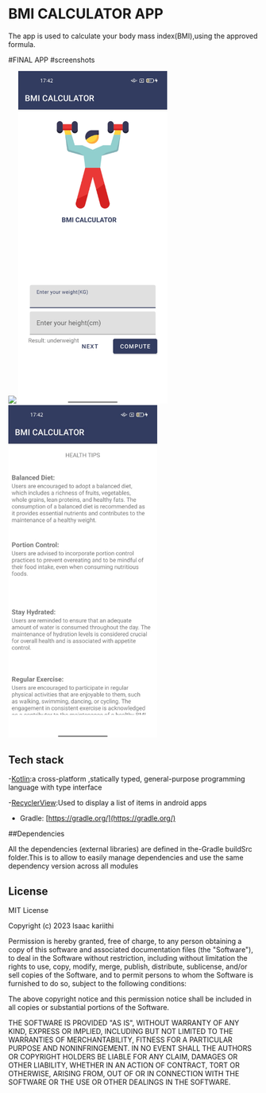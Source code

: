 # BMI CALCULATOR APP

The app is used to calculate your body mass index(BMI),using the approved formula.

#FINAL APP
   #screenshots

<img src="Docs/screenshots/weights.jpg" width="300px">

<img src="Docs/screenshots/calculate.jpg" width="300px">

<img src="Docs/screenshots/results.jpg" width="300px">



## Tech stack
-[Kotlin](https://kotlinlang.org/):a cross-platform ,statically typed, general-purpose programming language with type interface

-[RecyclerView](https://developer.android.com/guide/topics/ui/layout/recyclerview):Used to display a list of items in android apps

- Gradle: [https://gradle.org/](https://gradle.org/)

##Dependencies

All the dependencies (external libraries) are defined in the-Gradle buildSrc folder.This is to allow to easily manage dependencies and use the same dependency version across all modules

## License

MIT License

Copyright (c) 2023 Isaac kariithi

Permission is hereby granted, free of charge, to any person obtaining a copy
of this software and associated documentation files (the "Software"), to deal
in the Software without restriction, including without limitation the rights
to use, copy, modify, merge, publish, distribute, sublicense, and/or sell
copies of the Software, and to permit persons to whom the Software is
furnished to do so, subject to the following conditions:

The above copyright notice and this permission notice shall be included in all
copies or substantial portions of the Software.

THE SOFTWARE IS PROVIDED "AS IS", WITHOUT WARRANTY OF ANY KIND, EXPRESS OR
IMPLIED, INCLUDING BUT NOT LIMITED TO THE WARRANTIES OF MERCHANTABILITY,
FITNESS FOR A PARTICULAR PURPOSE AND NONINFRINGEMENT. IN NO EVENT SHALL THE
AUTHORS OR COPYRIGHT HOLDERS BE LIABLE FOR ANY CLAIM, DAMAGES OR OTHER
LIABILITY, WHETHER IN AN ACTION OF CONTRACT, TORT OR OTHERWISE, ARISING FROM,
OUT OF OR IN CONNECTION WITH THE SOFTWARE OR THE USE OR OTHER DEALINGS IN THE
SOFTWARE.
